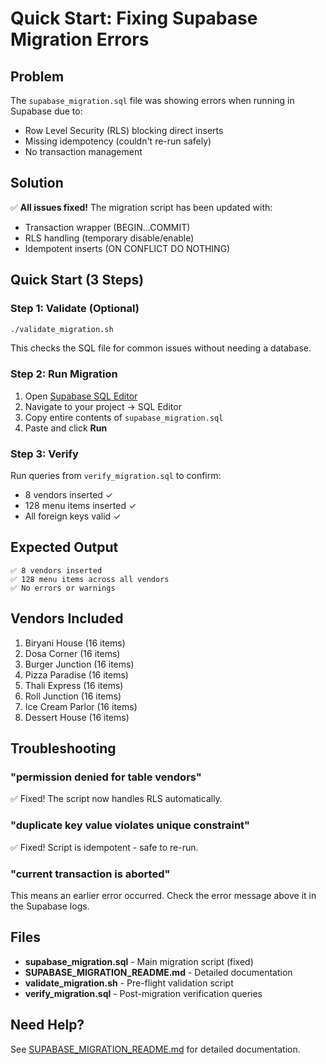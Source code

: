 # Quick Start: Fixing Supabase Migration Errors

## Problem
The `supabase_migration.sql` file was showing errors when running in Supabase due to:
- Row Level Security (RLS) blocking direct inserts
- Missing idempotency (couldn't re-run safely)
- No transaction management

## Solution
✅ **All issues fixed!** The migration script has been updated with:
- Transaction wrapper (BEGIN...COMMIT)
- RLS handling (temporary disable/enable)
- Idempotent inserts (ON CONFLICT DO NOTHING)

## Quick Start (3 Steps)

### Step 1: Validate (Optional)
```bash
./validate_migration.sh
```
This checks the SQL file for common issues without needing a database.

### Step 2: Run Migration
1. Open [Supabase SQL Editor](https://app.supabase.com)
2. Navigate to your project → SQL Editor
3. Copy entire contents of `supabase_migration.sql`
4. Paste and click **Run**

### Step 3: Verify
Run queries from `verify_migration.sql` to confirm:
- 8 vendors inserted ✓
- 128 menu items inserted ✓
- All foreign keys valid ✓

## Expected Output
```
✅ 8 vendors inserted
✅ 128 menu items across all vendors
✅ No errors or warnings
```

## Vendors Included
1. Biryani House (16 items)
2. Dosa Corner (16 items)
3. Burger Junction (16 items)
4. Pizza Paradise (16 items)
5. Thali Express (16 items)
6. Roll Junction (16 items)
7. Ice Cream Parlor (16 items)
8. Dessert House (16 items)

## Troubleshooting

### "permission denied for table vendors"
✅ Fixed! The script now handles RLS automatically.

### "duplicate key value violates unique constraint"
✅ Fixed! Script is idempotent - safe to re-run.

### "current transaction is aborted"
This means an earlier error occurred. Check the error message above it in the Supabase logs.

## Files
- **supabase_migration.sql** - Main migration script (fixed)
- **SUPABASE_MIGRATION_README.md** - Detailed documentation
- **validate_migration.sh** - Pre-flight validation script
- **verify_migration.sql** - Post-migration verification queries

## Need Help?
See [SUPABASE_MIGRATION_README.md](./SUPABASE_MIGRATION_README.md) for detailed documentation.
